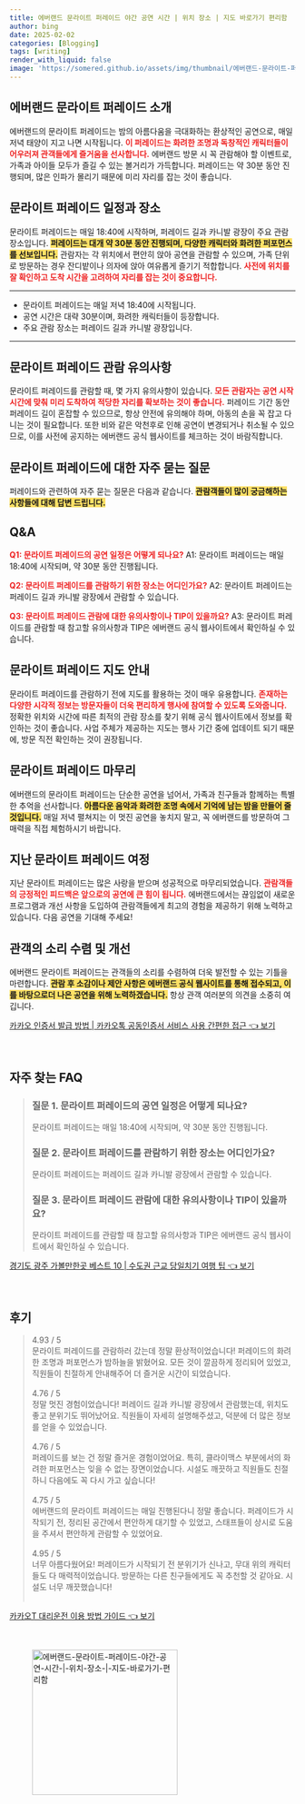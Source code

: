 ```yaml
---
title: 에버랜드 문라이트 퍼레이드 야간 공연 시간 | 위치 장소 | 지도 바로가기 편리함
author: bing
date: 2025-02-02
categories: [Blogging]
tags: [writing]
render_with_liquid: false
image: 'https://somered.github.io/assets/img/thumbnail/에버랜드-문라이트-퍼레이드-야간-공연-시간-|-위치-장소-|-지도-바로가기-편리함.webp'
---
```



<h2 id='에버랜드_퍼레이드_소개'>에버랜드 문라이트 퍼레이드 소개</h2>

<p>에버랜드의 문라이트 퍼레이드는 밤의 아름다움을 극대화하는 환상적인 공연으로, 매일 저녁 태양이 지고 나면 시작됩니다. <b><span style="color: #ee2323;">이 퍼레이드는 화려한 조명과 독창적인 캐릭터들이 어우러져 관객들에게 즐거움을 선사합니다.</span></b> 에버랜드 방문 시 꼭 관람해야 할 이벤트로, 가족과 아이들 모두가 즐길 수 있는 볼거리가 가득합니다. 퍼레이드는 약 30분 동안 진행되며, 많은 인파가 몰리기 때문에 미리 자리를 잡는 것이 좋습니다.</p>

<h2 id='퍼레이드_일정과_장소'>문라이트 퍼레이드 일정과 장소</h2>

<p>문라이트 퍼레이드는 매일 18:40에 시작하며, 퍼레이드 길과 카니발 광장이 주요 관람 장소입니다. <b><span style="background-color: #ffe066;">퍼레이드는 대개 약 30분 동안 진행되며, 다양한 캐릭터와 화려한 퍼포먼스를 선보입니다.</span></b> 관람자는 각 위치에서 편안히 앉아 공연을 관람할 수 있으며, 가족 단위로 방문하는 경우 잔디밭이나 의자에 앉아 여유롭게 즐기기 적합합니다. <b><span style="color: #ee2323;">사전에 위치를 잘 확인하고 도착 시간을 고려하여 자리를 잡는 것이 중요합니다.</span></b></p>

<hr />

<ul>
    <li>문라이트 퍼레이드는 매일 저녁 18:40에 시작됩니다.</li>
    <li>공연 시간은 대략 30분이며, 화려한 캐릭터들이 등장합니다.</li>
    <li>주요 관람 장소는 퍼레이드 길과 카니발 광장입니다.</li>
</ul>

<hr />

<h2 id='유의사항'>문라이트 퍼레이드 관람 유의사항</h2>

<p>문라이트 퍼레이드를 관람할 때, 몇 가지 유의사항이 있습니다. <b><span style="color: #ee2323;">모든 관람자는 공연 시작 시간에 맞춰 미리 도착하여 적당한 자리를 확보하는 것이 좋습니다.</span></b> 퍼레이드 기간 동안 퍼레이드 길이 혼잡할 수 있으므로, 항상 안전에 유의해야 하며, 아동의 손을 꼭 잡고 다니는 것이 필요합니다. 또한 비와 같은 악천후로 인해 공연이 변경되거나 취소될 수 있으므로, 이를 사전에 공지하는 에버랜드 공식 웹사이트를 체크하는 것이 바람직합니다.</p>

<h2 id='자주_묻는_질문'>문라이트 퍼레이드에 대한 자주 묻는 질문</h2>

<p>퍼레이드와 관련하여 자주 묻는 질문은 다음과 같습니다. <b><span style="background-color: #ffe066;">관람객들이 많이 궁금해하는 사항들에 대해 답변 드립니다.</span></b></p>

<h2 id='QNA'>Q&A</h2>

<p><b><span style="color: #ee2323;">Q1: 문라이트 퍼레이드의 공연 일정은 어떻게 되나요?</span></b> A1: 문라이트 퍼레이드는 매일 18:40에 시작되며, 약 30분 동안 진행됩니다.</p>

<p><b><span style="color: #ee2323;">Q2: 문라이트 퍼레이드를 관람하기 위한 장소는 어디인가요?</span></b> A2: 문라이트 퍼레이드는 퍼레이드 길과 카니발 광장에서 관람할 수 있습니다.</p>

<p><b><span style="color: #ee2323;">Q3: 문라이트 퍼레이드 관람에 대한 유의사항이나 TIP이 있을까요?</span></b> A3: 문라이트 퍼레이드를 관람할 때 참고할 유의사항과 TIP은 에버랜드 공식 웹사이트에서 확인하실 수 있습니다.</p>

<h2 id='퍼레이드_맵'>문라이트 퍼레이드 지도 안내</h2>

<p>문라이트 퍼레이드를 관람하기 전에 지도를 활용하는 것이 매우 유용합니다. <b><span style="color: #ee2323;">존재하는 다양한 시각적 정보는 방문자들이 더욱 편리하게 행사에 참여할 수 있도록 도와줍니다.</span></b> 정확한 위치와 시간에 따른 최적의 관람 장소를 찾기 위해 공식 웹사이트에서 정보를 확인하는 것이 좋습니다. 사업 주체가 제공하는 지도는 행사 기간 중에 업데이트 되기 때문에, 방문 직전 확인하는 것이 권장됩니다.</p>

<h2 id='마무리'>문라이트 퍼레이드 마무리</h2>

<p>에버랜드의 문라이트 퍼레이드는 단순한 공연을 넘어서, 가족과 친구들과 함께하는 특별한 추억을 선사합니다. <b><span style="background-color: #ffe066;">아름다운 음악과 화려한 조명 속에서 기억에 남는 밤을 만들어 줄 것입니다.</span></b> 매일 저녁 펼쳐지는 이 멋진 공연을 놓치지 말고, 꼭 에버랜드를 방문하여 그 매력을 직접 체험하시기 바랍니다.</p>

<h2 id='지난_퍼레이드'>지난 문라이트 퍼레이드 여정</h2>

<p>지난 문라이트 퍼레이드는 많은 사랑을 받으며 성공적으로 마무리되었습니다. <b><span style="color: #ee2323;">관람객들의 긍정적인 피드백은 앞으로의 공연에 큰 힘이 됩니다.</span></b> 에버랜드에서는 끊임없이 새로운 프로그램과 개선 사항을 도입하여 관람객들에게 최고의 경험을 제공하기 위해 노력하고 있습니다. 다음 공연을 기대해 주세요!</p>

<h2 id='수렴'>관객의 소리 수렴 및 개선</h2>

<p>에버랜드 문라이트 퍼레이드는 관객들의 소리를 수렴하여 더욱 발전할 수 있는 기틀을 마련합니다. <b><span style="background-color: #ffe066;">관람 후 소감이나 제안 사항은 에버랜드 공식 웹사이트를 통해 접수되고, 이를 바탕으로더 나은 공연을 위해 노력하겠습니다.</span></b> 항상 관객 여러분의 의견을 소중히 여깁니다.</p>


<p><a class="click-button" title="카카오 인증서 발급 방법 | 카카오톡 공동인증서 서비스 사용 간편한 접근" href="https://somered.github.io/posts/%EC%B9%B4%EC%B9%B4%EC%98%A4-%EC%9D%B8%EC%A6%9D%EC%84%9C-%EB%B0%9C%EA%B8%89-%EB%B0%A9%EB%B2%95-%EC%B9%B4%EC%B9%B4%EC%98%A4%ED%86%A1-%EA%B3%B5%EB%8F%99%EC%9D%B8%EC%A6%9D%EC%84%9C-%EC%84%9C%EB%B9%84%EC%8A%A4-%EC%82%AC%EC%9A%A9-%EA%B0%84%ED%8E%B8%ED%95%9C-%EC%A0%91%EA%B7%BC/" rel="dofollow">카카오 인증서 발급 방법 | 카카오톡 공동인증서 서비스 사용 간편한 접근 👈 보기</a></p><br>
<h2 id='자주_찾는_FAQ'>자주 찾는 FAQ</h2>
<div itemscope="" itemtype="https://schema.org/FAQPage"> 
<blockquote> 
<div itemscope="" itemprop="mainEntity" itemtype="https://schema.org/Question"> 
<h3 itemprop="name">질문 1. 문라이트 퍼레이드의 공연 일정은 어떻게 되나요?</h3> 
<div itemscope="" itemprop="acceptedAnswer" itemtype="https://schema.org/Answer"> 
<span itemprop="text"> 
<p>문라이트 퍼레이드는 매일 18:40에 시작되며, 약 30분 동안 진행됩니다.</p> 
</span> 
</div> 
</div> 

<div itemscope="" itemprop="mainEntity" itemtype="https://schema.org/Question"> 
<h3 itemprop="name">질문 2. 문라이트 퍼레이드를 관람하기 위한 장소는 어디인가요?</h3> 
<div itemscope="" itemprop="acceptedAnswer" itemtype="https://schema.org/Answer"> 
<span itemprop="text"> 
<p>문라이트 퍼레이드는 퍼레이드 길과 카니발 광장에서 관람할 수 있습니다.</p> 
</span> 
</div> 
</div> 

<div itemscope="" itemprop="mainEntity" itemtype="https://schema.org/Question"> 
<h3 itemprop="name">질문 3. 문라이트 퍼레이드 관람에 대한 유의사항이나 TIP이 있을까요?</h3> 
<div itemscope="" itemprop="acceptedAnswer" itemtype="https://schema.org/Answer"> 
<span itemprop="text"> 
<p>문라이트 퍼레이드를 관람할 때 참고할 유의사항과 TIP은 에버랜드 공식 웹사이트에서 확인하실 수 있습니다.</p> 
</span> 
</div> 
</div> 
</blockquote> 
</div>
<p><a class="click-button" title="경기도 광주 가볼만한곳 베스트 10 | 수도권 근교 당일치기 여행 팁" href="https://somered.github.io/posts/%EA%B2%BD%EA%B8%B0%EB%8F%84-%EA%B4%91%EC%A3%BC-%EA%B0%80%EB%B3%BC%EB%A7%8C%ED%95%9C%EA%B3%B3-%EB%B2%A0%EC%8A%A4%ED%8A%B8-10-%EC%88%98%EB%8F%84%EA%B6%8C-%EA%B7%BC%EA%B5%90-%EB%8B%B9%EC%9D%BC%EC%B9%98%EA%B8%B0-%EC%97%AC%ED%96%89-%ED%8C%81/" rel="dofollow">경기도 광주 가볼만한곳 베스트 10 | 수도권 근교 당일치기 여행 팁 👈 보기</a></p><br>
<h2 id='후기'>후기</h2>
<div itemscope itemtype="https://schema.org/Product">
  <blockquote>
  <div itemprop="review" itemscope itemtype="https://schema.org/Review">
      <div itemprop="reviewRating" itemscope itemtype="https://schema.org/Rating"> <span itemprop="ratingValue">4.93</span> / <span itemprop="bestRating">5</span> </div>
      <span itemprop="reviewBody">문라이트 퍼레이드를 관람하러 갔는데 정말 환상적이었습니다! 퍼레이드의 화려한 조명과 퍼포먼스가 밤하늘을 밝혔어요. 모든 것이 깔끔하게 정리되어 있었고, 직원들이 친절하게 안내해주어 더 즐거운 시간이 되었습니다.</span>
  </div>
  <br>
  <div itemprop="review" itemscope itemtype="https://schema.org/Review">
      <div itemprop="reviewRating" itemscope itemtype="https://schema.org/Rating"> <span itemprop="ratingValue">4.76</span> / <span itemprop="bestRating">5</span> </div>
      <span itemprop="reviewBody">정말 멋진 경험이었습니다! 퍼레이드 길과 카니발 광장에서 관람했는데, 위치도 좋고 분위기도 뛰어났어요. 직원들이 자세히 설명해주셨고, 덕분에 더 많은 정보를 얻을 수 있었습니다.</span>
  </div>
  <br>
  <div itemprop="review" itemscope itemtype="https://schema.org/Review">
      <div itemprop="reviewRating" itemscope itemtype="https://schema.org/Rating"> <span itemprop="ratingValue">4.76</span> / <span itemprop="bestRating">5</span> </div>
      <span itemprop="reviewBody">퍼레이드를 보는 건 정말 즐거운 경험이었어요. 특히, 클라이맥스 부분에서의 화려한 퍼포먼스는 잊을 수 없는 장면이었습니다. 시설도 깨끗하고 직원들도 친절하니 다음에도 꼭 다시 가고 싶습니다!</span>
  </div>
  <br>
  <div itemprop="review" itemscope itemtype="https://schema.org/Review">
      <div itemprop="reviewRating" itemscope itemtype="https://schema.org/Rating"> <span itemprop="ratingValue">4.75</span> / <span itemprop="bestRating">5</span> </div>
      <span itemprop="reviewBody">에버랜드의 문라이트 퍼레이드는 매일 진행된다니 정말 좋습니다. 퍼레이드가 시작되기 전, 정리된 공간에서 편안하게 대기할 수 있었고, 스태프들이 상시로 도움을 주셔서 편안하게 관람할 수 있었어요.</span>
  </div>
  <br>
  <div itemprop="review" itemscope itemtype="https://schema.org/Review">
      <div itemprop="reviewRating" itemscope itemtype="https://schema.org/Rating"> <span itemprop="ratingValue">4.95</span> / <span itemprop="bestRating">5</span> </div>
      <span itemprop="reviewBody">너무 아름다웠어요! 퍼레이드가 시작되기 전 분위기가 신나고, 무대 위의 캐릭터들도 다 매력적이었습니다. 방문하는 다른 친구들에게도 꼭 추천할 것 같아요. 시설도 너무 깨끗했습니다!</span>
  </div>
  <br>
  </blockquote>
</div>
<p><a class="click-button" title="카카오T 대리운전 이용 방법 가이드" href="https://somered.github.io/posts/%EC%B9%B4%EC%B9%B4%EC%98%A4T-%EB%8C%80%EB%A6%AC%EC%9A%B4%EC%A0%84-%EC%9D%B4%EC%9A%A9-%EB%B0%A9%EB%B2%95-%EA%B0%80%EC%9D%B4%EB%93%9C/" rel="dofollow">카카오T 대리운전 이용 방법 가이드 👈 보기</a></p><br>
<figure class="image"><img src="https://somered.github.io/assets/img/thumbnail/에버랜드-문라이트-퍼레이드-야간-공연-시간-|-위치-장소-|-지도-바로가기-편리함.webp" alt="에버랜드-문라이트-퍼레이드-야간-공연-시간-|-위치-장소-|-지도-바로가기-편리함" width="256" height="256"></figure>